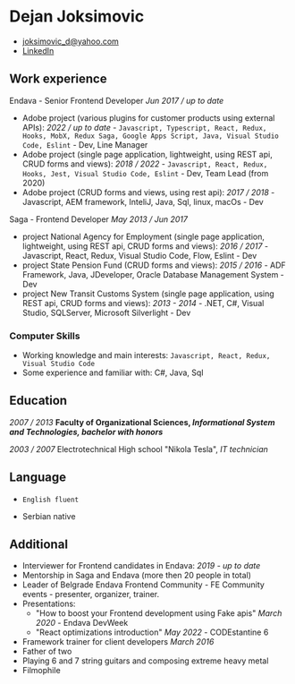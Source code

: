 # Dejan Joksimovic
* joksimovic_d@yahoo.com
* [LinkedIn](https://www.linkedin.com/in/dejan-joksimovi%C4%87-60a95782/)

## Work experience

Endava - Senior Frontend Developer *Jun 2017 / up to date*
* Adobe project (various plugins for customer products using external APIs): *2022 / up to date* - `Javascript, Typescript, React, Redux, Hooks, MobX, Redux Saga, Google Apps Script, Java, Visual Studio Code, Eslint` - Dev, Line Manager
* Adobe project (single page application, lightweight, using REST api, CRUD forms and views): *2018 / 2022* - `Javascript, React, Redux, Hooks, Jest, Visual Studio Code, Eslint` - Dev, Team Lead (from 2020)
* Adobe project (CRUD forms and views, using rest api): *2017 / 2018* - Javascript, AEM framework, InteliJ, Java, Sql, linux, macOs - Dev

Saga - Frontend Developer *May 2013 / Jun 2017*
* project National Agency for Employment (single page application, lightweight, using REST api, CRUD forms and views): *2016 / 2017* - Javascript, React, Redux, Visual Studio Code, Flow, Eslint - Dev
* project State Pension Fund (CRUD forms and views): *2015 / 2016* - ADF Framework, Java, JDeveloper, Oracle Database Management System - Dev
* project New Transit Customs System (single page application, using REST api, CRUD forms and views): *2013 - 2014* - .NET, C#, Visual Studio, SQLServer, Microsoft Silverlight - Dev

### Computer Skills
* Working knowledge and main interests: 
`Javascript, React, Redux, Visual Studio Code`
* Some experience and familiar with:
C#, Java, Sql

## Education

*2007 / 2013*
__Faculty of Organizational Sciences, *Informational System and Technologies, bachelor with honors*__

*2003 / 2007*
Electrotechnical High school "Nikola Tesla", *IT technician*

## Language

* `English fluent`

* Serbian native

## Additional

* Interviewer for Frontend candidates in Endava: *2019 - up to date*
* Mentorship in Saga and Endava (more then 20 people in total)
* Leader of Belgrade Endava Frontend Community - FE Community events - presenter, organizer, trainer.
* Presentations:
    * "How to boost your Frontend development using Fake apis" *March 2020* - Endava DevWeek
    * "React optimizations introduction" *May 2022* - CODEstantine 6
* Framework trainer for client developers *March 2016*
* Father of two
* Playing 6 and 7 string guitars and composing extreme heavy metal
* Filmophile
